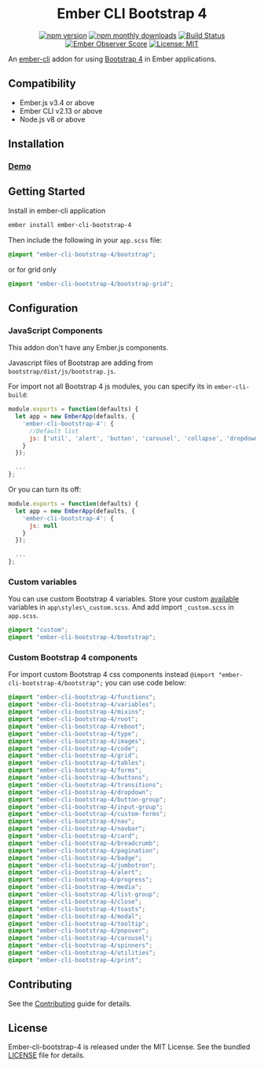 <h1 align="center">Ember CLI Bootstrap 4</h1>

<p align="center">
  <a href="https://www.npmjs.com/package/ember-cli-bootstrap-4"><img src="https://img.shields.io/npm/v/ember-cli-bootstrap-4.svg?style=flat-square&colorB=44cc11" alt="npm version"></a>
  <a href="https://www.npmjs.com/package/ember-cli-bootstrap-4"><img src="https://img.shields.io/npm/dm/ember-cli-bootstrap-4.svg?style=flat-square" alt="npm monthly downloads"></a>  
  <a href="https://travis-ci.org/kaermorchen/ember-cli-bootstrap-4"><img src="https://img.shields.io/travis/kaermorchen/ember-cli-bootstrap-4.svg?style=flat-square" alt="Build Status"></a>
  <a href="https://emberobserver.com/addons/ember-cli-bootstrap-4"><img src="https://emberobserver.com/badges/ember-cli-bootstrap-4.svg" alt="Ember Observer Score"></a>
  <a href="https://opensource.org/licenses/MIT"><img src="https://img.shields.io/badge/License-MIT-blue.svg?style=flat-square" alt="License: MIT"></a>
</p>

An [ember-cli](http://www.ember-cli.com) addon for using [Bootstrap 4](http://getbootstrap.com/) in Ember applications.

Compatibility
------------------------------------------------------------------------------

* Ember.js v3.4 or above
* Ember CLI v2.13 or above
* Node.js v8 or above


Installation
------------------------------------------------------------------------------

### [Demo](https://kaermorchen.github.io/ember-cli-bootstrap-4/)

## Getting Started

Install in ember-cli application

```bash
ember install ember-cli-bootstrap-4
```

Then include the following in your `app.scss` file:

```scss
@import "ember-cli-bootstrap-4/bootstrap";
```

or for grid only

```scss
@import "ember-cli-bootstrap-4/bootstrap-grid";
```

## Configuration

### JavaScript Components
This addon don't have any Ember.js components.

Javascript files of Bootstrap are adding from `bootstrap/dist/js/bootstrap.js`.

For import not all Bootstrap 4 js modules, you can specify its in `ember-cli-build`:

```js
module.exports = function(defaults) {
  let app = new EmberApp(defaults, {
    'ember-cli-bootstrap-4': {
      //Default list
      js: ['util', 'alert', 'button', 'carousel', 'collapse', 'dropdown', 'modal', 'tooltip', 'popover', 'scrollspy', 'tab', 'toast']
    }
  });

  ...
};
```

Or you can turn its off:
```js
module.exports = function(defaults) {
  let app = new EmberApp(defaults, {
    'ember-cli-bootstrap-4': {
      js: null
    }
  });

  ...
};
```

### Custom variables

You can use custom Bootstrap 4 variables. Store your custom [available](https://github.com/twbs/bootstrap/blob/v4-dev/scss/_variables.scss) variables in `app\styles\_custom.scss`. And add import `_custom.scss` in `app.scss`.

```scss
@import "custom";
@import "ember-cli-bootstrap-4/bootstrap";
```

### Custom Bootstrap 4 components

For import custom Bootstrap 4 css components instead `@import "ember-cli-bootstrap-4/bootstrap";` you can use code below:

```scss
@import "ember-cli-bootstrap-4/functions";
@import "ember-cli-bootstrap-4/variables";
@import "ember-cli-bootstrap-4/mixins";
@import "ember-cli-bootstrap-4/root";
@import "ember-cli-bootstrap-4/reboot";
@import "ember-cli-bootstrap-4/type";
@import "ember-cli-bootstrap-4/images";
@import "ember-cli-bootstrap-4/code";
@import "ember-cli-bootstrap-4/grid";
@import "ember-cli-bootstrap-4/tables";
@import "ember-cli-bootstrap-4/forms";
@import "ember-cli-bootstrap-4/buttons";
@import "ember-cli-bootstrap-4/transitions";
@import "ember-cli-bootstrap-4/dropdown";
@import "ember-cli-bootstrap-4/button-group";
@import "ember-cli-bootstrap-4/input-group";
@import "ember-cli-bootstrap-4/custom-forms";
@import "ember-cli-bootstrap-4/nav";
@import "ember-cli-bootstrap-4/navbar";
@import "ember-cli-bootstrap-4/card";
@import "ember-cli-bootstrap-4/breadcrumb";
@import "ember-cli-bootstrap-4/pagination";
@import "ember-cli-bootstrap-4/badge";
@import "ember-cli-bootstrap-4/jumbotron";
@import "ember-cli-bootstrap-4/alert";
@import "ember-cli-bootstrap-4/progress";
@import "ember-cli-bootstrap-4/media";
@import "ember-cli-bootstrap-4/list-group";
@import "ember-cli-bootstrap-4/close";
@import "ember-cli-bootstrap-4/toasts";
@import "ember-cli-bootstrap-4/modal";
@import "ember-cli-bootstrap-4/tooltip";
@import "ember-cli-bootstrap-4/popover";
@import "ember-cli-bootstrap-4/carousel";
@import "ember-cli-bootstrap-4/spinners";
@import "ember-cli-bootstrap-4/utilities";
@import "ember-cli-bootstrap-4/print";
```

Contributing
------------------------------------------------------------------------------

See the [Contributing](CONTRIBUTING.md) guide for details.


License
------------------------------------------------------------------------------

Ember-cli-bootstrap-4 is released under the MIT License. See the bundled [LICENSE](LICENSE.md) file for details.
